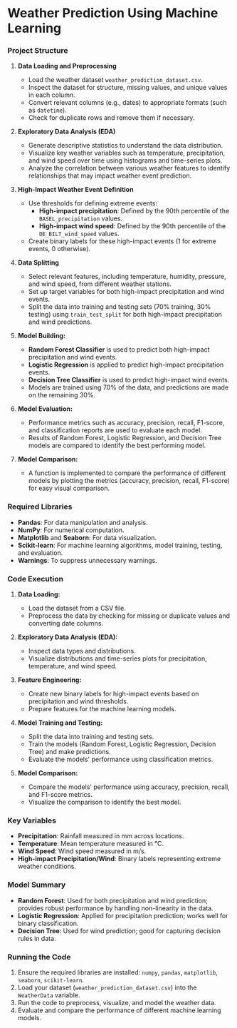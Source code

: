 # Weather Prediction Using Machine Learning

### Project Structure

1. **Data Loading and Preprocessing**
   - Load the weather dataset `weather_prediction_dataset.csv`.
   - Inspect the dataset for structure, missing values, and unique values in each column.
   - Convert relevant columns (e.g., dates) to appropriate formats (such as `datetime`).
   - Check for duplicate rows and remove them if necessary.

2. **Exploratory Data Analysis (EDA)**
   - Generate descriptive statistics to understand the data distribution.
   - Visualize key weather variables such as temperature, precipitation, and wind speed over time using histograms and time-series plots.
   - Analyze the correlation between various weather features to identify relationships that may impact weather event prediction.

3. **High-Impact Weather Event Definition**
   - Use thresholds for defining extreme events:
     - **High-impact precipitation**: Defined by the 90th percentile of the `BASEL_precipitation` values.
     - **High-impact wind speed**: Defined by the 90th percentile of the `DE_BILT_wind_speed` values.
   - Create binary labels for these high-impact events (1 for extreme events, 0 otherwise).

4. **Data Splitting**
   - Select relevant features, including temperature, humidity, pressure, and wind speed, from different weather stations.
   - Set up target variables for both high-impact precipitation and wind events.
   - Split the data into training and testing sets (70% training, 30% testing) using `train_test_split` for both high-impact precipitation and wind predictions.
     
5. **Model Building:**
   - **Random Forest Classifier** is used to predict both high-impact precipitation and wind events.
   - **Logistic Regression** is applied to predict high-impact precipitation events.
   - **Decision Tree Classifier** is used to predict high-impact wind events.
   - Models are trained using 70% of the data, and predictions are made on the remaining 30%.

6. **Model Evaluation:**
   - Performance metrics such as accuracy, precision, recall, F1-score, and classification reports are used to evaluate each model.
   - Results of Random Forest, Logistic Regression, and Decision Tree models are compared to identify the best performing model.

7. **Model Comparison:**
   - A function is implemented to compare the performance of different models by plotting the metrics (accuracy, precision, recall, F1-score) for easy visual comparison.

### Required Libraries

- **Pandas**: For data manipulation and analysis.
- **NumPy**: For numerical computation.
- **Matplotlib** and **Seaborn**: For data visualization.
- **Scikit-learn**: For machine learning algorithms, model training, testing, and evaluation.
- **Warnings**: To suppress unnecessary warnings.

### Code Execution

1. **Data Loading:**
   - Load the dataset from a CSV file.
   - Preprocess the data by checking for missing or duplicate values and converting date columns.

2. **Exploratory Data Analysis (EDA):**
   - Inspect data types and distributions.
   - Visualize distributions and time-series plots for precipitation, temperature, and wind speed.

3. **Feature Engineering:**
   - Create new binary labels for high-impact events based on precipitation and wind thresholds.
   - Prepare features for the machine learning models.

4. **Model Training and Testing:**
   - Split the data into training and testing sets.
   - Train the models (Random Forest, Logistic Regression, Decision Tree) and make predictions.
   - Evaluate the models' performance using classification metrics.

5. **Model Comparison:**
   - Compare the models' performance using accuracy, precision, recall, and F1-score metrics.
   - Visualize the comparison to identify the best model.

### Key Variables

- **Precipitation**: Rainfall measured in mm across locations.
- **Temperature**: Mean temperature measured in °C.
- **Wind Speed**: Wind speed measured in m/s.
- **High-impact Precipitation/Wind**: Binary labels representing extreme weather conditions.

### Model Summary

- **Random Forest**: Used for both precipitation and wind prediction; provides robust performance by handling non-linearity in the data.
- **Logistic Regression**: Applied for precipitation prediction; works well for binary classification.
- **Decision Tree**: Used for wind prediction; good for capturing decision rules in data.

### Running the Code

1. Ensure the required libraries are installed: `numpy`, `pandas`, `matplotlib`, `seaborn`, `scikit-learn`.
2. Load your dataset (`weather_prediction_dataset.csv`) into the `WeatherData` variable.
3. Run the code to preprocess, visualize, and model the weather data.
4. Evaluate and compare the performance of different machine learning models.
